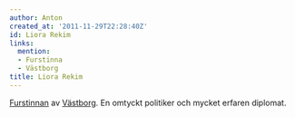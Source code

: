 ```yaml
---
author: Anton
created_at: '2011-11-29T22:28:40Z'
id: Liora Rekim
links:
  mention:
  - Furstinna
  - Västborg
title: Liora Rekim
---
```


[Furstinnan] av [Västborg]. En omtyckt politiker och mycket erfaren diplomat.

  [Furstinnan]: Furstinna
  [Västborg]: Västborg
